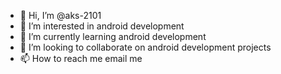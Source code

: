 - 👋 Hi, I’m @aks-2101
- 👀 I’m interested in android development
- 🌱 I’m currently learning android development
- 💞️ I’m looking to collaborate on android development projects
- 📫 How to reach me email me

<!---
aks-2101/aks-2101 is a ✨ special ✨ repository because its `README.md` (this file) appears on your GitHub profile.
You can click the Preview link to take a look at your changes.
--->
